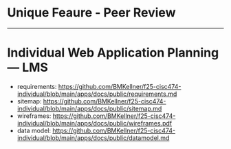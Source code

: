 # Unique Feaure - Peer Review
---
# Individual Web Application Planning — LMS
- requirements: https://github.com/BMKellner/f25-cisc474-individual/blob/main/apps/docs/public/requirements.md
- sitemap: https://github.com/BMKellner/f25-cisc474-individual/blob/main/apps/docs/public/sitemap.md
- wireframes: https://github.com/BMKellner/f25-cisc474-individual/blob/main/apps/docs/public/wireframes.pdf
- data model: https://github.com/BMKellner/f25-cisc474-individual/blob/main/apps/docs/public/datamodel.md


